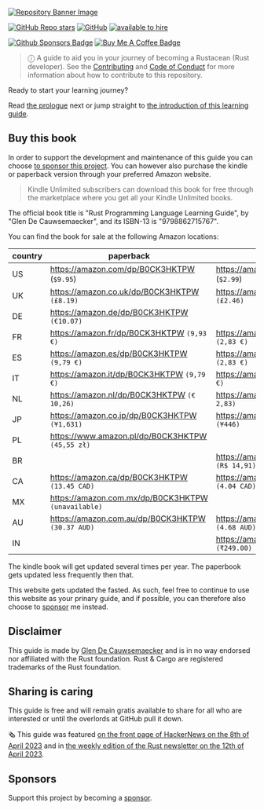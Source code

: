 [![Repository Banner Image](https://rust-lang.guide/intro/banner.png)](https://rust-lang.guide)

[![GitHub Repo stars](https://img.shields.io/github/stars/plabayo/learn-rust-101?style=social)](https://github.com/plabayo/learn-rust-101) [![GitHub](https://img.shields.io/github/license/plabayo/learn-rust-101)](https://github.com/plabayo/learn-rust-101/blob/main/LICENSE) [![available to hire](https://img.shields.io/badge/Glen-available%20to%20hire%20as%20consultant-green)](mailto:glen@plabayo.tech)

[![Github Sponsors Badge](https://img.shields.io/badge/sponsor-30363D?style=for-the-badge&logo=GitHub-Sponsors&logoColor=#EA4AAA)](https://github.com/sponsors/plabayo) [![Buy Me A Coffee Badge](https://img.shields.io/badge/Buy%20Me%20a%20Coffee-ffdd00?style=for-the-badge&logo=buy-me-a-coffee&logoColor=black)](https://www.buymeacoffee.com/plabayo)

[rust]: https://www.rust-lang.org/

> ⓘ A guide to aid you in your journey of becoming a Rustacean (Rust developer). See the [Contributing](https://github.com/plabayo/learn-rust-101/blob/main/CONTRIBUTING.md) and [Code of Conduct](https://github.com/plabayo/learn-rust-101/blob/main/CODE_OF_CONDUCT.md) for more information about how to contribute to this repository.

Ready to start your learning journey?

Read [the prologue](https://rust-lang.guide/intro/prologue.html) next or jump straight to
[the introduction of this learning guide](https://rust-lang.guide/intro/learning-rust.html).

## Buy this book

In order to support the development and maintenance of this guide you can choose [to sponsor this project](#sponsors).
You can however also purchase the kindle or paperback version through your preferred Amazon website.

> Kindle Unlimited subscribers can download this book for free through the marketplace
> where you get all your Kindle Unlimited books.

The official book title is "Rust Programming Language Learning Guide", by "Glen De Cauwsemaecker",
and its ISBN-13 is "9798862715767".

You can find the book for sale at the following Amazon locations:

| country  | paperback | kindle |
| - | - | - |
| US | https://amazon.com/dp/B0CK3HKTPW (`$9.95`) | https://amazon.com/dp/B0CK5DY41H (`$2.99`) |
| UK | https://amazon.co.uk/dp/B0CK3HKTPW `(£8.19)` | https://amazon.co.uk/dp/B0CK5DY41H `(£2.46)` |
| DE | https://amazon.de/dp/B0CK3HKTPW `(€10.07)` | |
| FR | https://amazon.fr/dp/B0CK3HKTPW `(9,93 €)` | https://amazon.fr/dp/B0CK5DY41H `(2,83 €)` |
| ES | https://amazon.es/dp/B0CK3HKTPW  `(9,79 €)` | https://amazon.es/dp/B0CK5DY41H `(2,83 €)` |
| IT | https://amazon.it/dp/B0CK3HKTPW `(9,79 €)` | https://amazon.it/dp/B0CK5DY41H `(2,83 €)` |
| NL | https://amazon.nl/dp/B0CK3HKTPW `(€ 10,26)` | https://amazon.nl/dp/B0CK5DY41H `(€ 2,83)` |
| JP | https://amazon.co.jp/dp/B0CK3HKTPW `(¥1,631)` | https://amazon.co.jp/dp/B0CK5DY41H  `(¥446)` |
| PL | https://www.amazon.pl/dp/B0CK3HKTPW `(45,55 zł)` | |
| BR | | https://amazon.com.br/dp/B0CK5DY41H `(R$ 14,91)` |
| CA | https://amazon.ca/dp/B0CK3HKTPW `(13.45 CAD)` | https://amazon.ca/dp/B0CK5DY41H `(4.04 CAD)` |
| MX | https://amazon.com.mx/dp/B0CK3HKTPW `(unavailable)` |
| AU | https://amazon.com.au/dp/B0CK3HKTPW `(30.37 AUD)` | https://amazon.com.au/dp/B0CK5DY41H `(4.68 AUD)` |
| IN | | https://amazon.in/dp/B0CK5DY41H `(₹249.00)` |

The kindle book will get updated several times per year.
The paperbook gets updated less frequently then that.

This website gets updated the fasted. As such, feel free to continue
to use this website as your prinary guide, and if possible,
you can therefore also choose to [sponsor](#sponsors) me instead.

## Disclaimer

This guide is made by [Glen De Cauwsemaecker](https://www.glendc.com/) and is in no way endorsed nor affiliated with the Rust foundation. Rust & Cargo are registered trademarks of the Rust foundation.

## Sharing is caring

This guide is free and will remain gratis available to share for all who are interested or until the overlords at GitHub pull it down.

🗞 This guide was featured [on the front page of HackerNews on the 8th of April 2023](<https://news.ycombinator.com/item?id=35489029>) and in [the weekly edition of the Rust newsletter on the 12th of April 2023](https://this-week-in-rust.org/blog/2023/04/12/this-week-in-rust-490/).

## Sponsors

Support this project by becoming a [sponsor](https://github.com/sponsors/plabayo).
